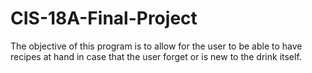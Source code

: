 # CIS-18A-Final-Project
The objective of this program is to allow for the user to be able to have recipes at hand in case that the user forget or is new to the drink itself.
